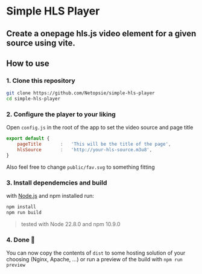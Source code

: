 # Simple HLS Player
Create a onepage hls.js video element for a given source using vite.  
---
## How to use
### 1. Clone this repository  
```bash
git clone https://github.com/Netopsie/simple-hls-player
cd simple-hls-player
````
### 2. Configure the player to your liking  
Open `config.js` in the root of the app to set the video source and page title
```javascript
export default {
    pageTitle       :   'This will be the title of the page',
    hlsSource       :   'http://your-hls-source.m3u8',
}
```
Also feel free to change `public/fav.svg` to something fitting   
### 3. Install dependemcies and build

with [Node.js](https://nodejs.org/en/download/prebuilt-installer) and npm installed run:  
```bash
npm install  
npm run build
```
> tested with Node 22.8.0 and npm 10.9.0

### 4. Done 🎉  
You can now copy the contents of `dist` to some hosting solution of your choosing (Nginx, Apache, ...) or run a preview of the build with `npm run preview`

